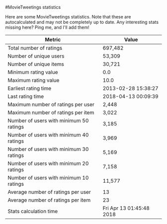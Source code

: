 #MovieTweetings statistics

Here are some MovieTweetings statistics. Note that these are autocalculated and may not be completely up to date. Any interesting stats missing here? Ping me, and I'll add them!

Metric | Value
--- | ---
Total number of ratings                 | 697,482
Number of unique users                  | 53,309
Number of unique items                  | 30,721
Minimum rating value                    | 0.0
Maximum rating value                    | 10.0
Earliest rating time                    | 2013-02-28 15:38:27
Last rating time                        | 2018-04-13 00:09:39
Maximum number of ratings per user      | 2,448
Maximum number of ratings per item      | 3,022
Number of users with minimum 50 ratings | 3,185
Number of users with minimum 40 ratings | 3,969
Number of users with minimum 30 ratings | 5,169
Number of users with minimum 20 ratings | 7,158
Number of users with minimum 10 ratings | 11,577
Average number of ratings per user      | 13
Average number of ratings per item      | 23
Stats calculation time                  | Fri Apr 13 01:45:48 2018

